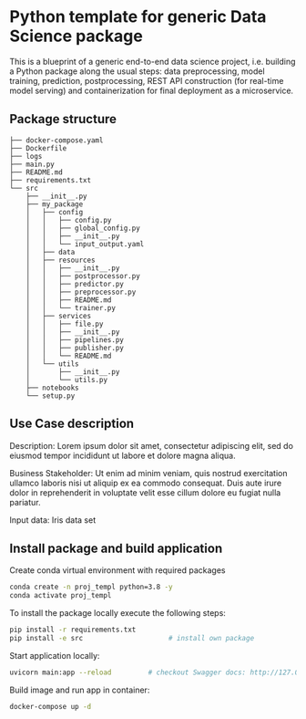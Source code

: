 # Python template for generic Data Science package 

This is a blueprint of a generic end-to-end data science project, i.e. building a Python package along the usual steps: data preprocessing, model training, prediction, postprocessing, REST API construction (for real-time model serving) and containerization for final deployment as a microservice.

## Package structure

```
├── docker-compose.yaml
├── Dockerfile
├── logs
├── main.py
├── README.md
├── requirements.txt
└── src
    ├── __init__.py
    ├── my_package
    │   ├── config
    │   │   ├── config.py
    │   │   ├── global_config.py
    │   │   ├── __init__.py
    │   │   └── input_output.yaml
    │   ├── data
    │   ├── resources
    │   │   ├── __init__.py
    │   │   ├── postprocessor.py
    │   │   ├── predictor.py
    │   │   ├── preprocessor.py
    │   │   ├── README.md
    │   │   └── trainer.py
    │   ├── services
    │   │   ├── file.py
    │   │   ├── __init__.py
    │   │   ├── pipelines.py
    │   │   ├── publisher.py
    │   │   └── README.md
    │   └── utils
    │       ├── __init__.py
    │       └── utils.py
    ├── notebooks
    └── setup.py
```

## Use Case description

Description: Lorem ipsum dolor sit amet, consectetur adipiscing elit, sed do eiusmod tempor incididunt ut labore et dolore magna aliqua. 

Business Stakeholder: Ut enim ad minim veniam, quis nostrud exercitation ullamco laboris nisi ut aliquip ex ea commodo consequat. Duis aute irure dolor in reprehenderit in voluptate velit esse cillum dolore eu fugiat nulla pariatur.

Input data: Iris data set

## Install package and build application

Create conda virtual environment with required packages 
```bash
conda create -n proj_templ python=3.8 -y
conda activate proj_templ
```

To install the package locally execute the following steps:

```bash
pip install -r requirements.txt         
pip install -e src                     # install own package
```

Start application locally:
```bash
uvicorn main:app --reload         # checkout Swagger docs: http://127.0.0.1:8000/docs 
```

Build image and run app in container:
```bash                                 
docker-compose up -d 
```

 
